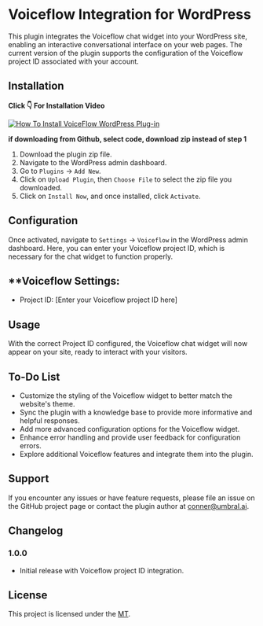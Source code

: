 # **Voiceflow Integration for WordPress**

This plugin integrates the Voiceflow chat widget into your WordPress site, enabling an interactive conversational interface on your web pages. The current version of the plugin supports the configuration of the Voiceflow project ID associated with your account.

## **Installation**

**Click 👇 For Installation Video**

[![How To Install VoiceFlow WordPress Plug-in](https://umbral.ai/wp-content/uploads/2023/11/voiceflow-wordpress-plugin.png)](https://youtu.be/jx0Qy4-GsEo?si=PXmKai--lUjFVQP7 "How To Install VoiceFlow WordPress Plug-in")

**if downloading from Github, select code, download zip instead of step 1**

1. Download the plugin zip file.
2. Navigate to the WordPress admin dashboard.
3. Go to `Plugins` -> `Add New`.
4. Click on `Upload Plugin`, then `Choose File` to select the zip file you downloaded.
5. Click on `Install Now`, and once installed, click `Activate`.

## **Configuration**

Once activated, navigate to `Settings` -> `Voiceflow` in the WordPress admin dashboard. Here, you can enter your Voiceflow project ID, which is necessary for the chat widget to function properly.

## \*\*Voiceflow Settings:

- Project ID: [Enter your Voiceflow project ID here]

## Usage

With the correct Project ID configured, the Voiceflow chat widget will now appear on your site, ready to interact with your visitors.

## To-Do List

- Customize the styling of the Voiceflow widget to better match the website's theme.
- Sync the plugin with a knowledge base to provide more informative and helpful responses.
- Add more advanced configuration options for the Voiceflow widget.
- Enhance error handling and provide user feedback for configuration errors.
- Explore additional Voiceflow features and integrate them into the plugin.

## Support

If you encounter any issues or have feature requests, please file an issue on the GitHub project page or contact the plugin author at [conner@umbral.ai](mailto:conner@umbral.ai).

## Changelog

### 1.0.0

- Initial release with Voiceflow project ID integration.

## License

This project is licensed under the [MT](/LICENSE).
